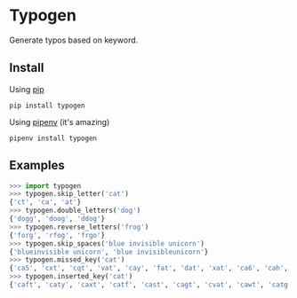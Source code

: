 # Typogen

Generate typos based on keyword.

## Install

Using [pip](https://pip.pypa.io/en/stable/)

```
pip install typogen
```

Using [pipenv](https://docs.pipenv.org/) (it's amazing)

```
pipenv install typogen
```

## Examples

```python
>>> import typogen
>>> typogen.skip_letter('cat')
{'ct', 'ca', 'at'}
>>> typogen.double_letters('dog')
{'dogg', 'doog', 'ddog'}
>>> typogen.reverse_letters('frog')
{'forg', 'rfog', 'frgo'}
>>> typogen.skip_spaces('blue invisible unicorn')
{'blueinvisible unicorn', 'blue invisibleunicorn'}
>>> typogen.missed_key('cat')
{'ca5', 'cxt', 'cqt', 'vat', 'cay', 'fat', 'dat', 'xat', 'ca6', 'cah', 'cag', 'caf', 'cwt', 'cst', 'car', 'czt'}
>>> typogen.inserted_key('cat')
{'caft', 'caty', 'caxt', 'catf', 'cast', 'cagt', 'cvat', 'cawt', 'catg', 'cwat', 'ca5t', 'cxat', 'catr', 'cayt', 'cat5', 'cath', 'xcat', 'cat6', 'vcat', 'ca6t', 'cart', 'cfat', 'cazt', 'caqt', 'dcat', 'fcat', 'csat', 'cdat', 'czat', 'cqat', 'caht'}
```
